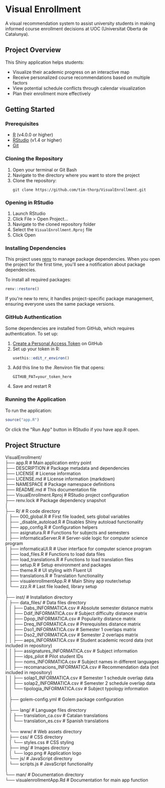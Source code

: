 # Visual Enrollment

A visual recommendation system to assist university students in making informed course enrollment decisions at UOC (Universitat Oberta de Catalunya).

## Project Overview

This Shiny application helps students:  

- Visualize their academic progress on an interactive map  
- Receive personalized course recommendations based on multiple factors  
- View potential schedule conflicts through calendar visualization  
- Plan their enrollment more effectively  

## Getting Started

### Prerequisites

- [R](https://www.r-project.org/) (v4.0.0 or higher)
- [RStudio](https://posit.co/download/rstudio-desktop/) (v1.4 or higher)
- [Git](https://git-scm.com/downloads)

### Cloning the Repository

1. Open your terminal or Git Bash
2. Navigate to the directory where you want to store the project
3. Clone the repository:
   ```
   git clone https://github.com/tim-thorp/VisualEnrollment.git
   ```

### Opening in RStudio

1. Launch RStudio
2. Click File > Open Project...
3. Navigate to the cloned repository folder
4. Select the `VisualEnrollment.Rproj` file
5. Click Open

### Installing Dependencies

This project uses [renv](https://rstudio.github.io/renv/) to manage package dependencies. When you open the project for the first time, you'll see a notification about package dependencies.

To install all required packages:

```r
renv::restore()
```

If you're new to renv, it handles project-specific package management, ensuring everyone uses the same package versions.

### GitHub Authentication

Some dependencies are installed from GitHub, which requires authentication. To set up:

1. [Create a Personal Access Token](https://docs.github.com/en/authentication/keeping-your-account-and-data-secure/creating-a-personal-access-token) on GitHub
2. Set up your token in R:
   ```r
   usethis::edit_r_environ()
   ```
3. Add this line to the .Renviron file that opens:
   ```
   GITHUB_PAT=your_token_here
   ```
4. Save and restart R

### Running the Application

To run the application:

```r
source("app.R")
```

Or click the "Run App" button in RStudio if you have app.R open.

## Project Structure

VisualEnrollment/  
├── app.R                            # Main application entry point  
├── DESCRIPTION                      # Package metadata and dependencies  
├── LICENSE                          # License information  
├── LICENSE.md                       # License information (markdown)  
├── NAMESPACE                        # Package namespace definitions  
├── README.md                        # This documentation file  
├── VisualEnrollment.Rproj           # RStudio project configuration  
├── renv.lock                        # Package dependency snapshot  
│  
├── R/                               # R code directory  
│   ├── 000_global.R                 # First file loaded, sets global variables  
│   ├── _disable_autoload.R          # Disables Shiny autoload functionality  
│   ├── app_config.R                 # Configuration helpers  
│   ├── asignatura.R                 # Functions for subjects and semesters  
│   ├── informaticaServer.R          # Server-side logic for computer science program  
│   ├── informaticaUI.R              # User interface for computer science program  
│   ├── load_files.R                 # Functions to load data files  
│   ├── load_translations.R          # Functions to load translation files  
│   ├── setup.R                      # Setup environment and packages  
│   ├── theme.R                      # UI styling with Fluent UI  
│   ├── translations.R               # Translation functionality  
│   ├── visualenrollmentApp.R        # Main Shiny app router/setup  
│   └── zzz.R                        # Last file loaded, library setup  
│  
├── inst/                            # Installation directory  
│   ├── data_files/                  # Data files directory  
│   │   ├── Dabs_INFORMATICA.csv     # Absolute semester distance matrix  
│   │   ├── Ddif_INFORMATICA.csv     # Subject difficulty distance matrix  
│   │   ├── Dpop_INFORMATICA.csv     # Popularity distance matrix  
│   │   ├── Dreq_INFORMATICA.csv     # Prerequisites distance matrix  
│   │   ├── Dso1_INFORMATICA.csv     # Semester 1 overlaps matrix  
│   │   ├── Dso2_INFORMATICA.csv     # Semester 2 overlaps matrix  
│   │   ├── aeps_INFORMATICA.csv     # Student academic record data (not included in repository)  
│   │   ├── assignatures_INFORMATICA.csv  # Subject information  
│   │   ├── idps_pilot               # Pilot student IDs  
│   │   ├── noms_INFORMATICA.csv     # Subject names in different languages  
│   │   ├── recomanacions_INFORMATICA.csv  # Recommendation data (not included in repository)  
│   │   ├── solap1_INFORMATICA.csv   # Semester 1 schedule overlap data  
│   │   ├── solap2_INFORMATICA.csv   # Semester 2 schedule overlap data  
│   │   └── tipologia_INFORMATICA.csv  # Subject typology information  
│   │  
│   ├── golem-config.yml             # Golem package configuration  
│   │  
│   ├── lang/                        # Language files directory  
│   │   ├── translation_ca.csv       # Catalan translations  
│   │   └── translation_es.csv       # Spanish translations  
│   │  
│   └── www/                         # Web assets directory  
│       ├── css/                     # CSS directory  
│       │   └── styles.css           # CSS styling  
│       ├── img/                     # Images directory  
│       │   └── logo.png             # Application logo  
│       └── js/                      # JavaScript directory  
│           └── scripts.js           # JavaScript functionality  
│  
└── man/                             # Documentation directory  
└── visualenrollmentApp.Rd           # Documentation for main app function  
